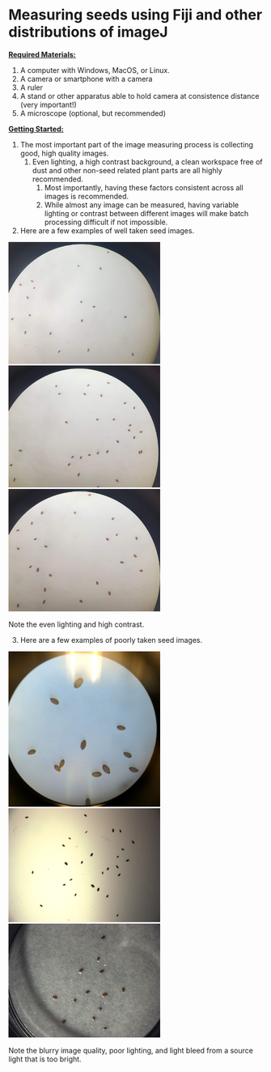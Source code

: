 # Measuring seeds using Fiji and other distributions of imageJ

**<ins>Required Materials:</ins>**

1. A computer with Windows, MacOS, or Linux.
2. A camera or smartphone with a camera
3. A ruler
4. A stand or other apparatus able to hold camera at consistence distance (very important!)
5. A microscope (optional, but recommended)

**<ins>Getting Started:</ins>**

1. The most important part of the image measuring process is collecting good, high quality images.
    1. Even lighting, a high contrast background, a clean workspace free of dust and other non-seed related plant parts are all highly recommended.
        1. Most importantly, having these factors consistent across all images is recommended.
        2. While almost any image can be measured, having variable lighting or contrast between different images will make batch processing difficult if not impossible.
2. Here are a few examples of well taken seed images. 

<img src="readme_images/GI_1.jpg" width = 300> <img src="readme_images/GI_2.jpg" width = 300> <img src="readme_images/GI_3.jpg" width = 300>

Note the even lighting and high contrast. 

3. Here are a few examples of poorly taken seed images.

<img src="readme_images/BI_1.jpg" width = 300> <img src="readme_images/BI_2.png" width = 300> <img src="readme_images/BI_3.png" width = 300>

Note the blurry image quality, poor lighting, and light bleed from a source light that is too bright.

